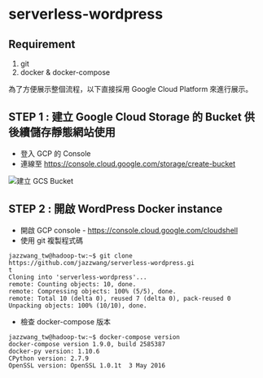 # serverless-wordpress

## Requirement

1. git
2. docker & docker-compose

為了方便展示整個流程，以下直接採用 Google Cloud Platform 來進行展示。

## STEP 1 : 建立 Google Cloud Storage 的 Bucket 供後續儲存靜態網站使用

* 登入 GCP 的 Console
* 連線至 https://console.cloud.google.com/storage/create-bucket

![建立 GCS Bucket](https://storage.googleapis.com/datacon2017/step-1-create-gcs-bucket.png)

## STEP 2 : 開啟 WordPress Docker instance

* 開啟 GCP console - https://console.cloud.google.com/cloudshell
* 使用 git 複製程式碼
```
jazzwang_tw@hadoop-tw:~$ git clone https://github.com/jazzwang/serverless-wordpress.gi
t
Cloning into 'serverless-wordpress'...
remote: Counting objects: 10, done.
remote: Compressing objects: 100% (5/5), done.
remote: Total 10 (delta 0), reused 7 (delta 0), pack-reused 0
Unpacking objects: 100% (10/10), done.
```
* 檢查 docker-compose 版本
```
jazzwang_tw@hadoop-tw:~$ docker-compose version
docker-compose version 1.9.0, build 2585387
docker-py version: 1.10.6
CPython version: 2.7.9
OpenSSL version: OpenSSL 1.0.1t  3 May 2016
```
